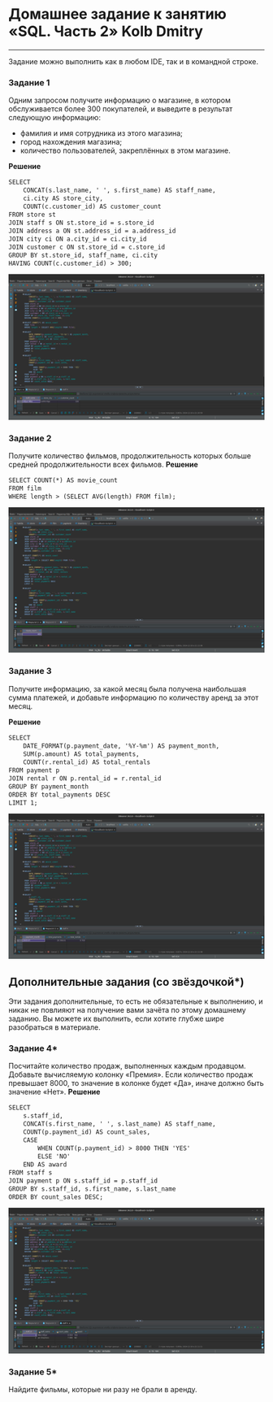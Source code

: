 # Домашнее задание к занятию «SQL. Часть 2» Kolb Dmitry 

---

Задание можно выполнить как в любом IDE, так и в командной строке.

### Задание 1

Одним запросом получите информацию о магазине, в котором обслуживается более 300 покупателей, и выведите в результат следующую информацию: 
- фамилия и имя сотрудника из этого магазина;
- город нахождения магазина;
- количество пользователей, закреплённых в этом магазине.

**Решение**
```
SELECT 
    CONCAT(s.last_name, ' ', s.first_name) AS staff_name,
    ci.city AS store_city,
    COUNT(c.customer_id) AS customer_count
FROM store st
JOIN staff s ON st.store_id = s.store_id
JOIN address a ON st.address_id = a.address_id
JOIN city ci ON a.city_id = ci.city_id
JOIN customer c ON st.store_id = c.store_id
GROUP BY st.store_id, staff_name, ci.city
HAVING COUNT(c.customer_id) > 300;
```
![image 1](png/1.png)

### Задание 2

Получите количество фильмов, продолжительность которых больше средней продолжительности всех фильмов.
**Решение**
```
SELECT COUNT(*) AS movie_count
FROM film
WHERE length > (SELECT AVG(length) FROM film);
```
![image 2](png/2.png)
### Задание 3

Получите информацию, за какой месяц была получена наибольшая сумма платежей, и добавьте информацию по количеству аренд за этот месяц.

**Решение**
```
SELECT 
    DATE_FORMAT(p.payment_date, '%Y-%m') AS payment_month,
    SUM(p.amount) AS total_payments,
    COUNT(r.rental_id) AS total_rentals
FROM payment p
JOIN rental r ON p.rental_id = r.rental_id
GROUP BY payment_month
ORDER BY total_payments DESC
LIMIT 1;
```
![image 3](png/3.png)
## Дополнительные задания (со звёздочкой*)
Эти задания дополнительные, то есть не обязательные к выполнению, и никак не повлияют на получение вами зачёта по этому домашнему заданию. Вы можете их выполнить, если хотите глубже шире разобраться в материале.
### Задание 4*

Посчитайте количество продаж, выполненных каждым продавцом. Добавьте вычисляемую колонку «Премия». Если количество продаж превышает 8000, то значение в колонке будет «Да», иначе должно быть значение «Нет».
**Решение**
```
SELECT 
    s.staff_id,
    CONCAT(s.first_name, ' ', s.last_name) AS staff_name,
    COUNT(p.payment_id) AS count_sales,
    CASE 
        WHEN COUNT(p.payment_id) > 8000 THEN 'YES' 
        ELSE 'NO' 
    END AS award
FROM staff s
JOIN payment p ON s.staff_id = p.staff_id
GROUP BY s.staff_id, s.first_name, s.last_name
ORDER BY count_sales DESC;  
```
![image 4](png/4.png)
### Задание 5*

Найдите фильмы, которые ни разу не брали в аренду.





